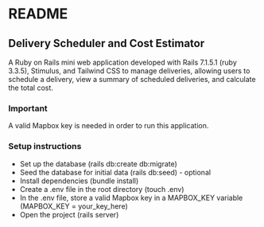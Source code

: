 # README

## Delivery Scheduler and Cost Estimator

A Ruby on Rails mini web application developed with Rails 7.1.5.1 (ruby 3.3.5), Stimulus, and Tailwind CSS to manage deliveries, allowing users to schedule a delivery, view a summary of scheduled deliveries, and calculate the total cost.

### Important

A valid Mapbox key is needed in order to run this application.

### Setup instructions

- Set up the database (rails db:create db:migrate)
- Seed the database for initial data (rails db:seed) - optional
- Install dependencies (bundle install)
- Create a .env file in the root directory (touch .env)
- In the .env file, store a valid Mapbox key in a MAPBOX_KEY variable (MAPBOX_KEY = your_key_here)
- Open the project (rails server)




